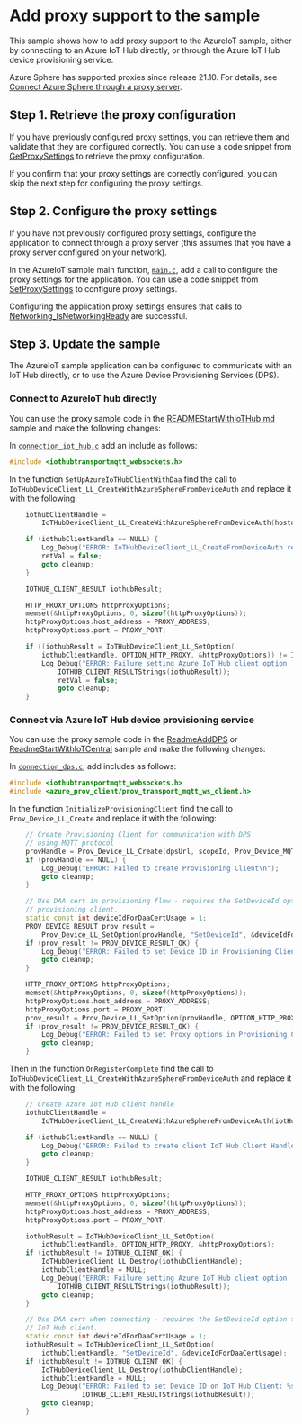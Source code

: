 # Add proxy support to the sample

This sample shows how to add proxy support to the AzureIoT sample, either by connecting to an Azure IoT Hub directly, or through the Azure IoT Hub device provisioning service.

Azure Sphere has supported proxies since release 21.10. For details, see [Connect Azure Sphere through a proxy server](https://docs.microsoft.com/azure-sphere/network/connect-through-a-proxy).

## Step 1. Retrieve the proxy configuration

If you have previously configured proxy settings, you can retrieve them and validate that they are configured correctly. You can use a code snippet from [GetProxySettings](https://github.com/Azure/azure-sphere-samples/tree/main/CodeSnippets/Networking/Proxy/GetProxySettings) to retrieve the proxy configuration.

If you confirm that your proxy settings are correctly configured, you can skip the next step for configuring the proxy settings.

## Step 2. Configure the proxy settings

If you have not previously configured proxy settings, configure the application to connect through a proxy server (this assumes that you have a proxy server configured on your network).

In the AzureIoT sample main function, [`main.c`](./Common/main.c), add a call to configure the proxy settings for the application. You can use a code snippet from [SetProxySettings](https://github.com/Azure/azure-sphere-samples/tree/main/CodeSnippets/Networking/Proxy/SetProxySettings) to configure proxy settings.

Configuring the application proxy settings ensures that calls to [Networking_IsNetworkingReady](https://docs.microsoft.com/azure-sphere/reference/applibs-reference/applibs-networking/function-networking-isnetworkingready) are successful.

## Step 3. Update the sample

The AzureIoT sample application can be configured to communicate with an IoT Hub directly, or to use the Azure Device Provisioning Services (DPS).

### Connect to AzureIoT hub directly

You can use the proxy sample code in the [READMEStartWithIoTHub.md](./READMEStartWithIoTHub.md) sample and make the following changes:

In [`connection_iot_hub.c`](./IoTHub/connection_iot_hub.c) add an include as follows:

```cpp
#include <iothubtransportmqtt_websockets.h>
```

In the function `SetUpAzureIoTHubClientWithDaa` find the call to `IoTHubDeviceClient_LL_CreateWithAzureSphereFromDeviceAuth` and replace it with the following:

```cpp
    iothubClientHandle =
        IoTHubDeviceClient_LL_CreateWithAzureSphereFromDeviceAuth(hostname, MQTT_WebSocket_Protocol);

    if (iothubClientHandle == NULL) {
        Log_Debug("ERROR: IoTHubDeviceClient_LL_CreateFromDeviceAuth returned NULL.\n");
        retVal = false;
        goto cleanup;
    }

    IOTHUB_CLIENT_RESULT iothubResult;

    HTTP_PROXY_OPTIONS httpProxyOptions;
    memset(&httpProxyOptions, 0, sizeof(httpProxyOptions));
    httpProxyOptions.host_address = PROXY_ADDRESS;
    httpProxyOptions.port = PROXY_PORT;

    if ((iothubResult = IoTHubDeviceClient_LL_SetOption(
        iothubClientHandle, OPTION_HTTP_PROXY, &httpProxyOptions)) != IOTHUB_CLIENT_OK) {
        Log_Debug("ERROR: Failure setting Azure IoT Hub client option  \"OPTION_HTTP_PROXY\": %s\n",
            IOTHUB_CLIENT_RESULTStrings(iothubResult));
            retVal = false;
            goto cleanup;
    }
```

### Connect via Azure IoT Hub device provisioning service

You can use the proxy sample code in the [ReadmeAddDPS](ReadmeAddDPS.md) or [ReadmeStartWithIoTCentral](ReadmeStartWithIoTCentral.md) sample and make the following changes:

In [`connection_dps.c`](./DPS/connection_dps.c), add includes as follows:

```cpp
#include <iothubtransportmqtt_websockets.h>
#include <azure_prov_client/prov_transport_mqtt_ws_client.h>
```

In the function `InitializeProvisioningClient` find the call to `Prov_Device_LL_Create` and replace it with the following:

```cpp
    // Create Provisioning Client for communication with DPS
    // using MQTT protocol
    provHandle = Prov_Device_LL_Create(dpsUrl, scopeId, Prov_Device_MQTT_WS_Protocol);
    if (provHandle == NULL) {
        Log_Debug("ERROR: Failed to create Provisioning Client\n");
        goto cleanup;
    }

    // Use DAA cert in provisioning flow - requires the SetDeviceId option to be set on the
    // provisioning client.
    static const int deviceIdForDaaCertUsage = 1;
    PROV_DEVICE_RESULT prov_result =
        Prov_Device_LL_SetOption(provHandle, "SetDeviceId", &deviceIdForDaaCertUsage);
    if (prov_result != PROV_DEVICE_RESULT_OK) {
        Log_Debug("ERROR: Failed to set Device ID in Provisioning Client\n");
        goto cleanup;
    }

    HTTP_PROXY_OPTIONS httpProxyOptions;
    memset(&httpProxyOptions, 0, sizeof(httpProxyOptions));
    httpProxyOptions.host_address = PROXY_ADDRESS;
    httpProxyOptions.port = PROXY_PORT;
    prov_result = Prov_Device_LL_SetOption(provHandle, OPTION_HTTP_PROXY, &httpProxyOptions);
    if (prov_result != PROV_DEVICE_RESULT_OK) {
        Log_Debug("ERROR: Failed to set Proxy options in Provisioning Client\n");
        goto cleanup;
    }
```

Then in the function `OnRegisterComplete` find the call to `IoTHubDeviceClient_LL_CreateWithAzureSphereFromDeviceAuth` and replace it with the following:

```cpp
    // Create Azure Iot Hub client handle
    iothubClientHandle =
        IoTHubDeviceClient_LL_CreateWithAzureSphereFromDeviceAuth(iotHubUri, MQTT_WebSocket_Protocol);

    if (iothubClientHandle == NULL) {
        Log_Debug("ERROR: Failed to create client IoT Hub Client Handle\n");
        goto cleanup;
    }

    IOTHUB_CLIENT_RESULT iothubResult;

    HTTP_PROXY_OPTIONS httpProxyOptions;
    memset(&httpProxyOptions, 0, sizeof(httpProxyOptions));
    httpProxyOptions.host_address = PROXY_ADDRESS;
    httpProxyOptions.port = PROXY_PORT;

    iothubResult = IoTHubDeviceClient_LL_SetOption(
        iothubClientHandle, OPTION_HTTP_PROXY, &httpProxyOptions);
    if (iothubResult != IOTHUB_CLIENT_OK) {
        IoTHubDeviceClient_LL_Destroy(iothubClientHandle);
        iothubClientHandle = NULL;
        Log_Debug("ERROR: Failure setting Azure IoT Hub client option  \"OPTION_HTTP_PROXY\": %s\n",
            IOTHUB_CLIENT_RESULTStrings(iothubResult));
        goto cleanup;
    }

    // Use DAA cert when connecting - requires the SetDeviceId option to be set on the
    // IoT Hub client.
    static const int deviceIdForDaaCertUsage = 1;
    iothubResult = IoTHubDeviceClient_LL_SetOption(
        iothubClientHandle, "SetDeviceId", &deviceIdForDaaCertUsage);
    if (iothubResult != IOTHUB_CLIENT_OK) {
        IoTHubDeviceClient_LL_Destroy(iothubClientHandle);
        iothubClientHandle = NULL;
        Log_Debug("ERROR: Failed to set Device ID on IoT Hub Client: %s\n",
                  IOTHUB_CLIENT_RESULTStrings(iothubResult));
        goto cleanup;
    }
```
